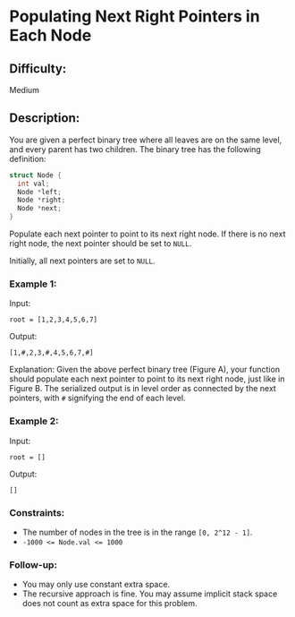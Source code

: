 # Populating Next Right Pointers in Each Node

## Difficulty: 
Medium

## Description: 
You are given a perfect binary tree where all leaves are on the same level, and every parent has two children. The binary tree has the following definition:

```c++
struct Node {
  int val;
  Node *left;
  Node *right;
  Node *next;
}
```

Populate each next pointer to point to its next right node. If there is no next right node, the next pointer should be set to `NULL`.

Initially, all next pointers are set to `NULL`.

### Example 1:

Input:
```
root = [1,2,3,4,5,6,7]
```

Output:
```
[1,#,2,3,#,4,5,6,7,#]
```

Explanation: Given the above perfect binary tree (Figure A), your function should populate each next pointer to point to its next right node, just like in Figure B. The serialized output is in level order as connected by the next pointers, with `#` signifying the end of each level.

### Example 2:

Input:
```
root = []
```

Output:
```
[]
```

### Constraints:

- The number of nodes in the tree is in the range `[0, 2^12 - 1]`.
- `-1000 <= Node.val <= 1000`

### Follow-up:

- You may only use constant extra space.
- The recursive approach is fine. You may assume implicit stack space does not count as extra space for this problem.